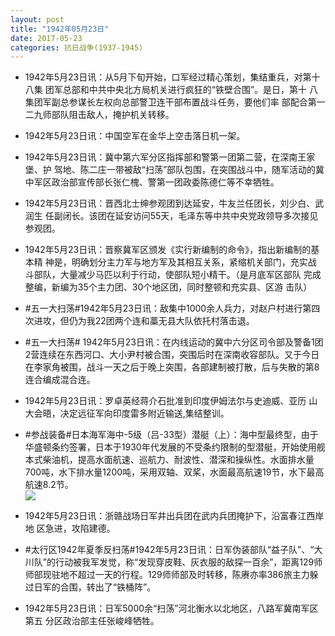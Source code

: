 ```yaml
---
layout: post
title: "1942年05月23日"
date: 2017-05-23
categories: 抗日战争(1937-1945)
---
```


<meta name="referrer" content="no-referrer" />

- 1942年5月23日讯：从5月下旬开始，口军经过精心策划，集结重兵，对第十八集 团军总部和中共中央北方局机关进行疯狂的“铁壁合围”。是日，第十 八集团军副总参谋长左权向总部警卫连干部布置战斗任务，要他们率 部配合第一二九师部队阻击敌人，掩护机关转移。 

- 1942年5月23日讯：中国空军在金华上空击落日机一架。 

- 1942年5月23日讯：冀中第六军分区指挥部和警第一团第二营，在深南王家堡、护 驾地、陈二庄一带被敌“扫荡”部队包围，在突围战斗中，随军活动的冀 中军区政治部宣传部长张仁槐、警第一团政委陈德仁等不幸牺牲。 

- 1942年5月23日讯：晋西北士绅参观团到达延安，牛友兰任团长，刘少白、武润生 任副闭长。该团在延安访问55天，毛泽东等中共中央党政领导多次接见参观团。 

- 1942年5月23日讯：晋察冀军区颁发《实行新编制的命令》，指出新编制的基本精 神是，明确划分主力军与地方军及其相互关系，紧缩机关部门，充实战 斗部队，大量减少马匹以利于行动，使部队短小精干。（是月底军区部队 完成整编，新编为35个主力团、30个地区团，同时整顿和充实县、区游 击队） 

- #五一大扫荡#1942年5月23日讯：敌集中1000余人兵力，对赵户村进行第四次进攻，但仍为我22团两个连和藁无县大队依托村落击退。 

- #五一大扫荡# 1942年5月23日讯：在内线运动的冀中六分区司令部及警备1团2营连续在东西河口、大小尹村被合围，突围后时在深南收容部队。又于今日在李家角被围，战斗一天之后于晚上突围，各部建制被打散，后与失散的第8连合编成混合连。 

- 1942年5月23日讯：罗卓英经蒋介石批准到印度伊姆法尔与史迪威、亚历 山大会晤，决定远征军向印度雷多附近输送,集结整训。 

- #参战装备#日本海军海中-5级（吕-33型）潜艇（上）：海中型最终型，由于华盛顿条约签署，日本于1930年代发展的不受条约限制的型潜艇，开始使用舰本式柴油机，提高水面航速、巡航力、耐波性、潜深和操纵性。水面排水量700吨，水下排水量1200吨，采用双轴、双桨，水面最高航速19节，水下最高航速8.2节。 <br/><img src="https://wx3.sinaimg.cn/large/aca367d8ly1ffv2detxbqj20dc07yaat.jpg" />

- 1942年5月23日讯：浙赣战场日军井出兵团在武内兵团掩护下，沿富春江西岸地 区急进，攻陷建德。 

- #太行区1942年夏季反扫荡#1942年5月23日讯：日军伪装部队“益子队”、“大川队”的行动被我军发觉，称“发现穿皮鞋、灰衣服的敌探一百余”，距离129师师部现驻地不超过一天的行程。129师师部及时转移，陈赓亦率386旅主力躲过日军的合围，转出了“铁桶阵”。 

- 1942年5月23日讯：日军5000余“扫荡”河北衡水以北地区，八路军冀南军区第五 分区政治部主任张峻峰牺牲。 

